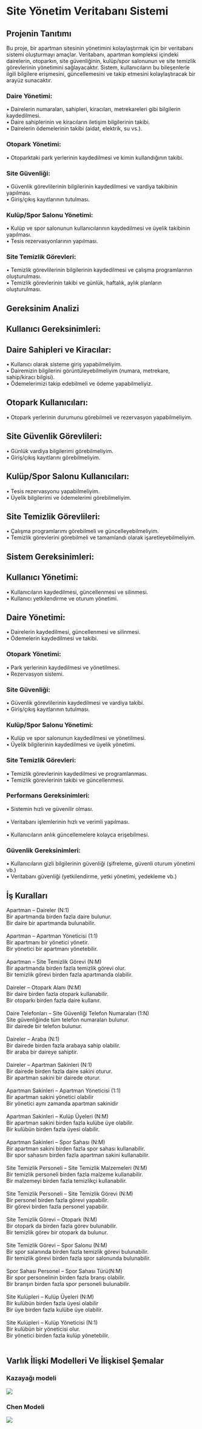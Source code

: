 # Site Yönetim Veritabanı Sistemi 
## Projenin Tanıtımı 
Bu proje, bir apartman sitesinin yönetimini kolaylaştırmak için bir veritabanı sistemi 
oluşturmayı amaçlar. Veritabanı, apartman kompleksi içindeki dairelerin, otoparkın, site 
güvenliğinin, kulüp/spor salonunun ve site temizlik görevlerinin yönetimini sağlayacaktır. 
Sistem, kullanıcıların bu bileşenlerle ilgili bilgilere erişmesini, güncellemesini ve takip 
etmesini kolaylaştıracak bir arayüz sunacaktır. 
### Daire Yönetimi: 
• Dairelerin numaraları, sahipleri, kiracıları, metrekareleri gibi bilgilerin kaydedilmesi.<br>
• Daire sahiplerinin ve kiracıların iletişim bilgilerinin takibi.<br>
• Dairelerin ödemelerinin takibi (aidat, elektrik, su vs.).<br> 
### Otopark Yönetimi: 
• Otoparktaki park yerlerinin kaydedilmesi ve kimin kullandığının takibi. 
### Site Güvenliği: 
• Güvenlik görevlilerinin bilgilerinin kaydedilmesi ve vardiya takibinin yapılması.<br>
• Giriş/çıkış kayıtlarının tutulması. <br>
### Kulüp/Spor Salonu Yönetimi: 
• Kulüp ve spor salonunun kullanıcılarının kaydedilmesi ve üyelik takibinin 
yapılması.<br>
• Tesis rezervasyonlarının yapılması.<br>
### Site Temizlik Görevleri: 
• Temizlik görevlilerinin bilgilerinin kaydedilmesi ve çalışma programlarının 
oluşturulması.<br>
• Temizlik görevlerinin takibi ve günlük, haftalık, aylık planların oluşturulması.<br>
## Gereksinim Analizi  
## Kullanıcı Gereksinimleri: 
## Daire Sahipleri ve Kiracılar: 
• Kullanıcı olarak sisteme giriş yapabilmeliyim.<br>
• Dairemizin bilgilerini görüntüleyebilmeliyim (numara, metrekare, sahip/kiracı 
bilgisi).<br> 
• Ödemelerimizi takip edebilmeli ve ödeme yapabilmeliyiz.<br>
## Otopark Kullanıcıları: 
• Otopark yerlerinin durumunu görebilmeli ve rezervasyon yapabilmeliyim.<br>
## Site Güvenlik Görevlileri: 
• Günlük vardiya bilgilerimi görebilmeliyim.<br>
• Giriş/çıkış kayıtlarını görebilmeliyim.<br>
## Kulüp/Spor Salonu Kullanıcıları: 
• Tesis rezervasyonu yapabilmeliyim.<br>
• Üyelik bilgilerimi ve ödemelerimi görebilmeliyim.<br> 
## Site Temizlik Görevlileri: 
• Çalışma programlarımı görebilmeli ve güncelleyebilmeliyim.<br>
• Temizlik görevlerini görebilmeli ve tamamlandı olarak işaretleyebilmeliyim.<br>
## Sistem Gereksinimleri: 
## Kullanıcı Yönetimi: 
• Kullanıcıların kaydedilmesi, güncellenmesi ve silinmesi.<br> 
• Kullanıcı yetkilendirme ve oturum yönetimi.<br>
## Daire Yönetimi: 
• Dairelerin kaydedilmesi, güncellenmesi ve silinmesi.<br> 
• Ödemelerin kaydedilmesi ve takibi.<br>
### Otopark Yönetimi: 
• Park yerlerinin kaydedilmesi ve yönetilmesi.<br>
• Rezervasyon sistemi.<br>
### Site Güvenliği: 
• Güvenlik görevlilerinin kaydedilmesi ve vardiya takibi.<br> 
• Giriş/çıkış kayıtlarının tutulması.<br>
### Kulüp/Spor Salonu Yönetimi: 
• Kulüp ve spor salonunun kaydedilmesi ve yönetilmesi.<br> 
• Üyelik bilgilerinin kaydedilmesi ve üyelik yönetimi.<br>
### Site Temizlik Görevleri: 
• Temizlik görevlerinin kaydedilmesi ve programlanması.<br>
• Temizlik görevlerinin takibi ve güncellenmesi.<br>
### Performans Gereksinimleri: 
• Sistemin hızlı ve güvenilir olması.<br>   
• Veritabanı işlemlerinin hızlı ve verimli yapılması.<br>  
• Kullanıcıların anlık güncellemelere kolayca erişebilmesi.<br>
### Güvenlik Gereksinimleri: 
• Kullanıcıların gizli bilgilerinin güvenliği (şifreleme, güvenli oturum yönetimi vb.) <br>
• Veritabanı güvenliği (yetkilendirme, yetki yönetimi, yedekleme vb.)<br> 
## İş Kuralları 
Apartman – Daireler (N:1)<br> 
Bir apartmanda birden fazla daire bulunur.<br>
Bir daire bir apartmanda bulunabilir.<br><br> 
Apartman – Apartman Yöneticisi (1:1)<br>
Bir apartmanı bir yönetici yönetir.<br>
Bir yönetici bir apartmanı yönetebilir.<br><br>
Apartman – Site Temizlik Görevi (N:M)<br>
Bir apartmanda birden fazla temizlik görevi olur.<br>
Bir temizlik görevi birden fazla apartmanda olabilir.<br><br>
Daireler – Otopark Alanı (N:M) <br>
Bir daire birden fazla otopark kullanabilir.<br>
Bir otoparkı birden fazla daire kullanır.<br><br> 
Daire Telefonları – Site Güvenliği Telefon Numaraları (1:N)<br>
Site güvenliğinde tüm telefon numaraları bulunur.<br>
Bir dairede bir telefon bulunur.<br><br>
Daireler – Araba (N:1)<br>
Bir dairede birden fazla arabaya sahip olabilir.<br>
Bir araba bir daireye sahiptir.<br><br>
Daireler – Apartman Sakinleri (N:1)<br>
Bir dairede birden fazla daire sakini oturur.<br>
Bir apartman sakini bir dairede oturur.<br><br>
Apartman Sakinleri – Apartman Yöneticisi (1:1)<br>
Bir apartman sakini yönetici olabilir<br>
Bir yönetici aynı zamanda apartman sakinidir <br><br>
Apartman Sakinleri – Kulüp Üyeleri (N:M)<br> 
Bir apartman sakini birden fazla kulübe üye olabilir.<br>
Bir kulübün birden fazla üyesi olabilir.<br><br>
Apartman Sakinleri – Spor Sahası (N:M)<br>
Bir apartman sakini birden fazla spor sahası kullanabilir.<br>
Bir spor sahasını birden fazla apartman sakini kullanabilir.<br><br>
Site Temizlik Personeli – Site Temizlik Malzemeleri (N:M)  
Bir temizlik personeli birden fazla malzeme kullanabilir.<br>
Bir malzemeyi birden fazla temizlikçi kullanabilir.<br><br> 
Site Temizlik Personeli – Site Temizlik Görevi (N:M)<br> 
Bir personel birden fazla görevi yapabilir.<br>
Bir görevi birden fazla personel yapabilir.<br><br>
Site Temizlik Görevi – Otopark (N:M)<br>
Bir otopark da birden fazla görev bulunabilir.<br>
Bir temizlik görev bir otopark da bulunur.<br><br> 
Site Temizlik Görevi – Spor Salonu (N:M)<br>
Bir spor salanında birden fazla temizlik görevi bulunabilir.<br> 
Bir temizlik görevi birden fazla spor salonunda bulunabilir.<br><br> 
Spor Sahası Personel – Spor Sahası Türü(N:M)<br> 
Bir spor personelinin birden fazla branşı olabilir.<br> 
Bir branşın birden fazla spor personeli bulunabilir.<br><br>
Site Kulüpleri – Kulüp Üyeleri (N:M) <br>
Bir kulübün birden fazla üyesi olabilir<br>
Bir üye birden fazla kulübe üye olabilir.<br><br>
Site Kulüpleri – Kulüp Yöneticisi (N:1)<br>
Bir kulübün bir yöneticisi olur.<br>
Bir yönetici birden fazla kulüp yönetebilir.<br><br>


## Varlık İlişki Modelleri Ve İlişkisel Şemalar 
### Kazayağı modeli
![](/Kazayagi_modeli.png)
### Chen Modeli
![](/Chen_Modeli.png)



